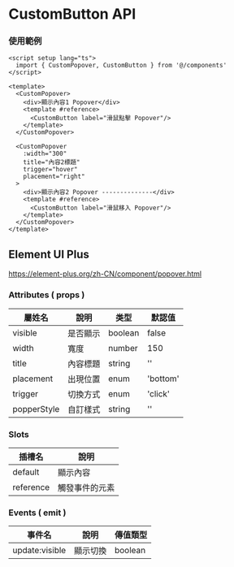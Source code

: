 # CustomButton API
### 使用範例
```vue
<script setup lang="ts">
  import { CustomPopover, CustomButton } from '@/components'
</script>

<template>
  <CustomPopover>
    <div>顯示內容1 Popover</div>
    <template #reference>
      <CustomButton label="滑鼠點擊 Popover"/>
    </template>
  </CustomPopover>

  <CustomPopover
    :width="300"
    title="內容2標題"
    trigger="hover"
    placement="right"
  >
    <div>顯示內容2 Popover --------------</div>
    <template #reference>
      <CustomButton label="滑鼠移入 Popover"/>
    </template>
  </CustomPopover>
</template>
```
## Element UI Plus
https://element-plus.org/zh-CN/component/popover.html

### Attributes ( props )
| 屬姓名       | 說明       | 类型    | 默認值   |
| ----------- | ---------- | ------- | ------- |
| visible     | 是否顯示    | boolean | false   |
| width       | 寬度        | number  | 150     |
| title       | 內容標題    | string  | ''       |
| placement   | 出現位置    | enum    | 'bottom' |
| trigger     | 切換方式    | enum    | 'click'  |
| popperStyle | 自訂樣式    | string  | ''       |

### Slots
| 插槽名     | 說明         |
| --------- | ------------ |
| default   | 顯示內容      |
| reference | 觸發事件的元素 |

### Events ( emit )
| 事件名         | 說明          | 傳值類型 |
| -------------- | ------------ | ------- |
| update:visible | 顯示切換      | boolean |
